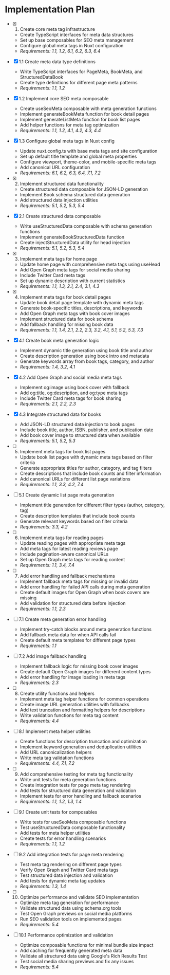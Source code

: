 # Implementation Plan

- [x] 1. Create core meta tag infrastructure
  - Create TypeScript interfaces for meta data structures
  - Set up base composables for SEO meta management
  - Configure global meta tags in Nuxt configuration
  - _Requirements: 1.1, 1.2, 6.1, 6.2, 6.3, 6.4_

- [x] 1.1 Create meta data type definitions
  - Write TypeScript interfaces for PageMeta, BookMeta, and StructuredDataBook
  - Create type definitions for different page meta patterns
  - _Requirements: 1.1, 1.2_

- [x] 1.2 Implement core SEO meta composable
  - Create useSeoMeta composable with meta generation functions
  - Implement generateBookMeta function for book detail pages
  - Implement generateListMeta function for book list pages
  - Add helper functions for meta tag optimization
  - _Requirements: 1.1, 1.2, 4.1, 4.2, 4.3, 4.4_

- [x] 1.3 Configure global meta tags in Nuxt config
  - Update nuxt.config.ts with base meta tags and site configuration
  - Set up default title template and global meta properties
  - Configure viewport, theme-color, and mobile-specific meta tags
  - Add canonical URL configuration
  - _Requirements: 6.1, 6.2, 6.3, 6.4, 7.1, 7.2_

- [x] 2. Implement structured data functionality
  - Create structured data composable for JSON-LD generation
  - Implement Book schema structured data generation
  - Add structured data injection utilities
  - _Requirements: 5.1, 5.2, 5.3, 5.4_

- [x] 2.1 Create structured data composable
  - Write useStructuredData composable with schema generation functions
  - Implement generateBookStructuredData function
  - Create injectStructuredData utility for head injection
  - _Requirements: 5.1, 5.2, 5.3, 5.4_

- [x] 3. Implement meta tags for home page
  - Update home page with comprehensive meta tags using useHead
  - Add Open Graph meta tags for social media sharing
  - Include Twitter Card meta tags
  - Set up dynamic description with current statistics
  - _Requirements: 1.1, 1.3, 2.1, 2.4, 3.1, 4.3_

- [x] 4. Implement meta tags for book detail pages
  - Update book detail page template with dynamic meta tags
  - Generate book-specific titles, descriptions, and keywords
  - Add Open Graph meta tags with book cover images
  - Implement structured data for book schema
  - Add fallback handling for missing book data
  - _Requirements: 1.1, 1.4, 2.1, 2.2, 2.3, 3.2, 4.1, 5.1, 5.2, 5.3, 7.3_

- [x] 4.1 Create book meta generation logic
  - Implement dynamic title generation using book title and author
  - Create description generation using book intro and metadata
  - Generate keywords array from book tags, category, and author
  - _Requirements: 1.4, 3.2, 4.1_

- [x] 4.2 Add Open Graph and social media meta tags
  - Implement og:image using book cover with fallback
  - Add og:title, og:description, and og:type meta tags
  - Include Twitter Card meta tags for book sharing
  - _Requirements: 2.1, 2.2, 2.3_

- [x] 4.3 Integrate structured data for books
  - Add JSON-LD structured data injection to book pages
  - Include book title, author, ISBN, publisher, and publication date
  - Add book cover image to structured data when available
  - _Requirements: 5.1, 5.2, 5.3_

- [ ] 5. Implement meta tags for book list pages
  - Update book list pages with dynamic meta tags based on filter criteria
  - Generate appropriate titles for author, category, and tag filters
  - Create descriptions that include book counts and filter information
  - Add canonical URLs for different list page variations
  - _Requirements: 1.1, 3.3, 4.2, 7.4_

- [ ] 5.1 Create dynamic list page meta generation
  - Implement title generation for different filter types (author, category, tag)
  - Create description templates that include book counts
  - Generate relevant keywords based on filter criteria
  - _Requirements: 3.3, 4.2_

- [ ] 6. Implement meta tags for reading pages
  - Update reading pages with appropriate meta tags
  - Add meta tags for latest reading reviews page
  - Include pagination-aware canonical URLs
  - Set up Open Graph meta tags for reading content
  - _Requirements: 1.1, 3.4, 7.4_

- [ ] 7. Add error handling and fallback mechanisms
  - Implement fallback meta tags for missing or invalid data
  - Add error handling for failed API calls during meta generation
  - Create default images for Open Graph when book covers are missing
  - Add validation for structured data before injection
  - _Requirements: 1.1, 2.3_

- [ ] 7.1 Create meta generation error handling
  - Implement try-catch blocks around meta generation functions
  - Add fallback meta data for when API calls fail
  - Create default meta templates for different page types
  - _Requirements: 1.1_

- [ ] 7.2 Add image fallback handling
  - Implement fallback logic for missing book cover images
  - Create default Open Graph images for different content types
  - Add error handling for image loading in meta tags
  - _Requirements: 2.3_

- [ ] 8. Create utility functions and helpers
  - Implement meta tag helper functions for common operations
  - Create image URL generation utilities with fallbacks
  - Add text truncation and formatting helpers for descriptions
  - Write validation functions for meta tag content
  - _Requirements: 4.4_

- [ ] 8.1 Implement meta helper utilities
  - Create functions for description truncation and optimization
  - Implement keyword generation and deduplication utilities
  - Add URL canonicalization helpers
  - Write meta tag validation functions
  - _Requirements: 4.4, 7.1, 7.2_

- [ ] 9. Add comprehensive testing for meta tag functionality
  - Write unit tests for meta generation functions
  - Create integration tests for page meta tag rendering
  - Add tests for structured data generation and validation
  - Implement tests for error handling and fallback scenarios
  - _Requirements: 1.1, 1.2, 1.3, 1.4_

- [ ] 9.1 Create unit tests for composables
  - Write tests for useSeoMeta composable functions
  - Test useStructuredData composable functionality
  - Add tests for meta helper utilities
  - Create tests for error handling scenarios
  - _Requirements: 1.1, 1.2_

- [ ] 9.2 Add integration tests for page meta rendering
  - Test meta tag rendering on different page types
  - Verify Open Graph and Twitter Card meta tags
  - Test structured data injection and validation
  - Add tests for dynamic meta tag updates
  - _Requirements: 1.3, 1.4_

- [ ] 10. Optimize performance and validate SEO implementation
  - Optimize meta tag generation for performance
  - Validate structured data using schema.org tools
  - Test Open Graph previews on social media platforms
  - Run SEO validation tools on implemented pages
  - _Requirements: 5.4_

- [ ] 10.1 Performance optimization and validation
  - Optimize composable functions for minimal bundle size impact
  - Add caching for frequently generated meta data
  - Validate all structured data using Google's Rich Results Test
  - Test social media sharing previews and fix any issues
  - _Requirements: 5.4_